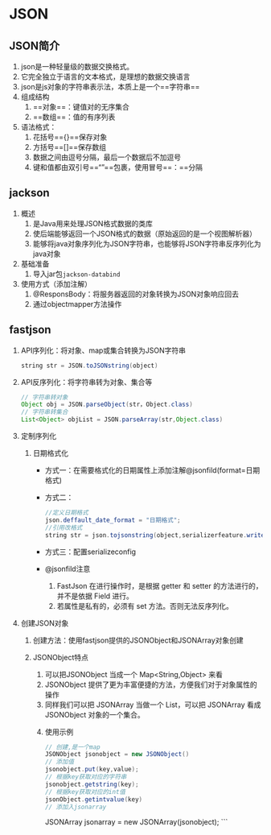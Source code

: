 # JSON

## JSON简介

1. json是一种轻量级的数据交换格式。
2. 它完全独立于语言的文本格式，是理想的数据交换语言
3. json是js对象的字符串表示法，本质上是一个==字符串==
4. 组成结构
   1. ==对象==：键值对的无序集合
   2. ==数组==：值的有序列表
5. 语法格式：
   1. 花括号=={}==保存对象
   2. 方括号==[]==保存数组
   3. 数据之间由逗号分隔，最后一个数据后不加逗号
   4. 键和值都由双引号==“”==包裹，使用冒号==：==分隔

## jackson

1. 概述
   1. 是Java用来处理JSON格式数据的类库
   2. 使后端能够返回一个JSON格式的数据（原始返回的是一个视图解析器）
   3. 能够将java对象序列化为JSON字符串，也能够将JSON字符串反序列化为java对象 
2. 基础准备
   1. 导入jar包`jackson-databind`
3. 使用方式（添加注解）
   1. @ResponsBody：将服务器返回的对象转换为JSON对象响应回去
   2. 通过objectmapper方法操作

## fastjson

1. API序列化：将对象、map或集合转换为JSON字符串

   ```java
   string str = JSON.toJSONstring(object)
   ```

2. API反序列化：将字符串转为对象、集合等

   ```java
   // 字符串转对象
   Object obj = JSON.parseObject(str，Object.class)
   // 字符串转集合
   List<Object> objList = JSON.parseArray(str,Object.class)
   ```

3. 定制序列化

   1. 日期格式化

      * 方式一：在需要格式化的日期属性上添加注解@jsonfild(format=日期格式)

      * 方式二：

        ```java
        //定义日期格式
        json.deffault_date_format = "日期格式";
        //引用改格式
        string str = json.tojsonstring(object,serializerfeature.writedateusedateformat)
        ```

      * 方式三：配置serializeconfig

      * @jsonfild注意

        1. FastJson 在进行操作时，是根据 getter 和 setter 的方法进行的，并不是依据 Field 进行。
        2. 若属性是私有的，必须有 set 方法。否则无法反序列化。

4. 创建JSON对象

   1. 创建方法：使用fastjson提供的JSONObject和JSONArray对象创建

   2. JSONObject特点

      1. 可以把JSONObject 当成一个 Map<String,Object> 来看
      2.  JSONObject 提供了更为丰富便捷的方法，方便我们对于对象属性的操作
      3. 同样我们可以把 JSONArray 当做一个 List<Object>，可以把 JSONArray 看成 JSONObject 对象的一个集合。

   3. 使用示例

      ```java
      // 创建,是一个map
      JSONObject jsonobject = new JSONObject()
      // 添加值
      jsonobject.put(key,value);
      // 根据key获取对应的字符串
      jsonobject.getstring(key);
      // 根据key获取对应的int值
      jsonObject.getintvalue(key)
      // 添加入jsonarray
JSONArray jsonarray = new JSONArray(jsonobject);
      ```
   
      
   
   
